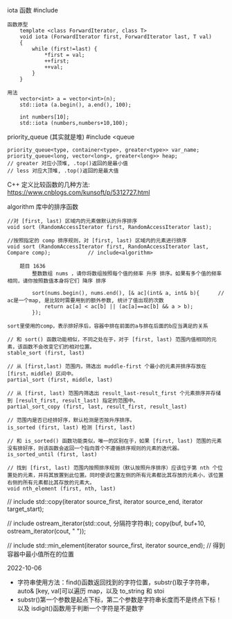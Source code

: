 iota 函数 #include <numeric>

    函数原型
        template <class ForwardIterator, class T>
        void iota (ForwardIterator first, ForwardIterator last, T val)
        {
            while (first!=last) {
                *first = val;
                ++first;
                ++val;
            }
        }

    用法
        vector<int> a = vector<int>(n);
        std::iota (a.begin(), a.end(), 100);

        int numbers[10];
        std::iota (numbers,numbers+10,100);

priority_queue (其实就是堆) #include <queue

    priority_queue<type, container<type>, greater<type>> var_name;
    priority_queue<long, vector<long>, greater<long>> heap;
    // greater 对应小顶堆, .top()返回的是最小值
    // less 对应大顶堆, .top()返回的是最大值

C++ 定义比较函数的几种方法: https://www.cnblogs.com/kunsoft/p/5312727.html

algorithm 库中的排序函数

    //对 [first, last) 区域内的元素做默认的升序排序
    void sort (RandomAccessIterator first, RandomAccessIterator last);

    //按照指定的 comp 排序规则，对 [first, last) 区域内的元素进行排序
    void sort (RandomAccessIterator first, RandomAccessIterator last, Compare comp);			// include<algorithm>

    	题目 1636
    		整数数组 nums ，请你将数组按照每个值的频率 升序 排序。如果有多个值的频率相同，请你按照数值本身将它们 降序 排序

    		sort(nums.begin(), nums.end(), [& ac](int& a, int& b){		// ac是一个map, 是比较时需要用到的额外参数, 统计了值出现的次数
                return ac[a] < ac[b] || (ac[a]==ac[b] && a > b);
            });

	sort里使用的comp，表示排好序后，容器中排在前面的a与排在后面的b应当满足的关系

    // 和 sort() 函数功能相似，不同之处在于，对于 [first, last) 范围内值相同的元素，该函数不会改变它们的相对位置。
    stable_sort (first, last)

    // 从 [first,last) 范围内，筛选出 muddle-first 个最小的元素并排序存放在 [first，middle) 区间中。
    partial_sort (first, middle, last)

    // 从 [first, last) 范围内筛选出 result_last-result_first 个元素排序并存储到 [result_first, result_last) 指定的范围中。
    partial_sort_copy (first, last, result_first, result_last)

    // 范围内是否已经排好序，默认检测是否按升序排序。
    is_sorted (first, last)	检测 [first, last)

    // 和 is_sorted() 函数功能类似，唯一的区别在于，如果 [first, last) 范围的元素没有排好序，则该函数会返回一个指向首个不遵循排序规则的元素的迭代器。
    is_sorted_until (first, last)

    // 找到 [first, last) 范围内按照排序规则（默认按照升序排序）应该位于第 nth 个位置处的元素，并将其放置到此位置。同时使该位置左侧的所有元素都比其存放的元素小，该位置右侧的所有元素都比其存放的元素大。
    void nth_element (first, nth, last)

// include<algorithm>
std::copy(iterator source_first, iterator source_end, iterator target_start);

// include<iterator>
ostream_iterator<type>(std::cout, 分隔符字符串);
copy(buf, buf+10, ostream_iterator<int>(cout, " "));

// include<algorithm>
std::min_element(iterator source_first, iterator source_end); // 得到容器中最小值所在的位置

2022-10-06

- 字符串使用方法：find()函数返回找到的字符位置，substr()取子字符串，auto& [key, val]可以遍历 map，以及 to_string 和 stoi
- substr()第一个参数是起点下标，第二个参数是字符串长度而不是终点下标！ 以及 isdigit()函数用于判断一个字符是不是数字
